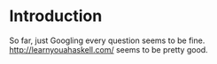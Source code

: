 # Introduction #

So far, just Googling every question seems to be fine.
http://learnyouahaskell.com/ seems to be pretty good.